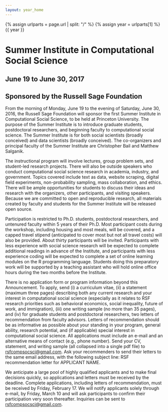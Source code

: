 ```yaml
---
layout: year_home
---
```

{% assign urlparts = page.url | split: "/" %}
{% assign year = urlparts[1] %}
{{ year }}

# Summer Institute in Computational Social Science

## June 19 to June 30, 2017

## Sponsored by the Russell Sage Foundation

From the morning of Monday, June 19 to the evening of Saturday, June 30, 2016, the Russell Sage Foundation will sponsor the first Summer Institute in Computational Social Science, to be held at Princeton University.  The purpose of the Summer Institute is to introduce graduate students, postdoctoral researchers, and beginning faculty to computational social science. The Summer Institute is for both social scientists (broadly conceived) and data scientists (broadly conceived).  The co-organizers and principal faculty of the Summer Institute are Christopher Bail and Matthew Salganik.

The instructional program will involve lectures, group problem sets, and student-led research projects.  There will also be outside speakers who conduct computational social science research in academia, industry, and government.  Topics covered include text as data, website scraping, digital field experiments, non-probability sampling, mass collaboration, and ethics.  There will be ample opportunities for students to discuss their ideas and research with the organizers, other participants, and visiting speakers.  Because we are committed to open and reproducible research, all materials created by faculty and students for the Summer Institute will be released open source.


Participation is restricted to Ph.D. students, postdoctoral researchers, and untenured faculty within 5 years of their Ph.D.  Most participant costs during the workshop, including housing and most meals, will be covered, and a capped travel stipend (anticipated to cover most but not all travel costs) will also be provided. About thirty participants will be invited.  Participants with less experience with social science research will be expected to complete additional readings in advance of the Institute, and participants with less experience coding will be expected to complete a set of online learning modules on the R programming language.  Students doing this preparatory work will be supported by a teaching assistant who will hold online office hours during the two months before the Institute.


There is no application form or program information beyond this Announcement.  To apply, send (i) a curriculum vitae, (ii) a statement (maximum three pages) describing both any current research and your interest in computational social science (especially as it relates to RSF research priorities such as behavioral economics, social inequality, future of work, and immigration), (iii) one writing sample (no more than 35 pages), and (iv) for graduate students and postdoctoral researchers, two letters of recommendation from faculty advisors.  Letters of recommendation should be as informative as possible about your standing in your program, general ability, research potential, and (if applicable) special interest in computational social science.  All applications must include an e-mail and an alternative means of contact (e.g., phone number).  Send your CV, statement, and writing sample (all collapsed into a single pdf file) to rsfcompsocsci@gmail.com.  Ask your recommenders to send their letters to the same email address, with the following subject line: RSF recommendation letter for APPLICANT NAME.


We anticipate a large pool of highly qualified applicants and to make final decisions quickly, so applications and letters must be received by the deadline. Complete applications, including letters of recommendation, must be received by Friday, February 17.  We will notify applicants solely through e-mail, by Friday, March 10 and will ask participants to confirm their participation very soon thereafter. Inquiries can be sent to rsfcompsocsci@gmail.com.
